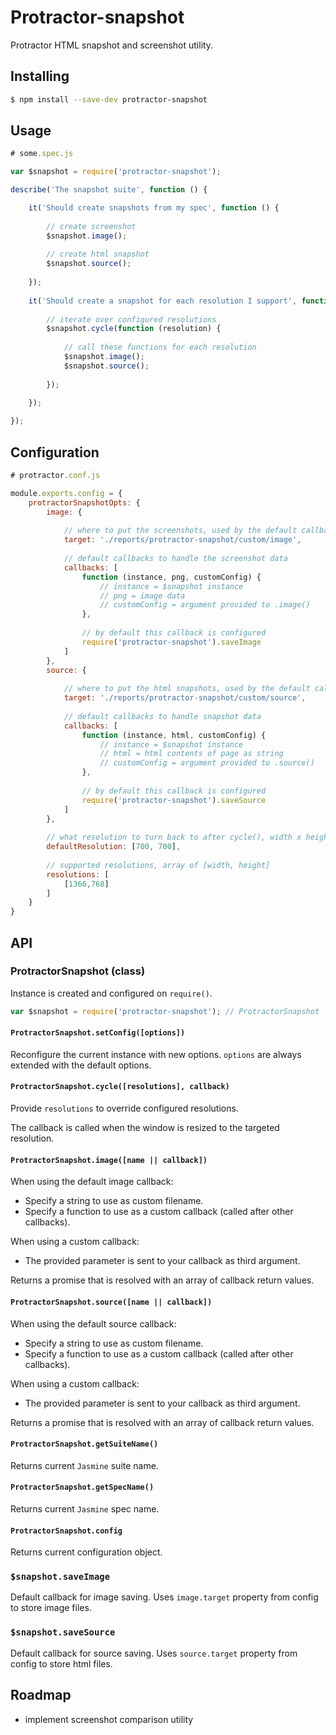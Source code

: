 # Protractor-snapshot

Protractor HTML snapshot and screenshot utility.

## Installing

```bash
$ npm install --save-dev protractor-snapshot
```

## Usage

```javascript
# some.spec.js

var $snapshot = require('protractor-snapshot');

describe('The snapshot suite', function () {

	it('Should create snapshots from my spec', function () {
		
		// create screenshot
		$snapshot.image();
		
		// create html snapshot
		$snapshot.source();
		
	});
	
	it('Should create a snapshot for each resolution I support', function () {
	
		// iterate over configured resolutions
		$snapshot.cycle(function (resolution) {
		
			// call these functions for each resolution
			$snapshot.image();
			$snapshot.source();
		
		});
	
	});

});

```

## Configuration

```javascript
# protractor.conf.js

module.exports.config = {
	protractorSnapshotOpts: {
        image: {
        
        	// where to put the screenshots, used by the default callback
            target: './reports/protractor-snapshot/custom/image',
            
            // default callbacks to handle the screenshot data
            callbacks: [
                function (instance, png, customConfig) {
                    // instance = $snapshot instance
                    // png = image data
                    // customConfig = argument provided to .image()
                },
                
                // by default this callback is configured 
                require('protractor-snapshot').saveImage
            ]
        },
        source: {
        
        	// where to put the html snapshots, used by the default callback
            target: './reports/protractor-snapshot/custom/source',
            
            // default callbacks to handle snapshot data
            callbacks: [
                function (instance, html, customConfig) {
                    // instance = $snapshot instance
                    // html = html contents of page as string
                    // customConfig = argument provided to .source()
                },
                
                // by default this callback is configured
                require('protractor-snapshot').saveSource
            ]
        },
        
        // what resolution to turn back to after cycle(), width x height
        defaultResolution: [700, 700],
        
        // supported resolutions, array of [width, height]
        resolutions: [
            [1366,768]
        ]
    }
}
```

## API
### ProtractorSnapshot (class)

Instance is created and configured on `require()`.

```javascript
var $snapshot = require('protractor-snapshot'); // ProtractorSnapshot
```

#### `ProtractorSnapshot.setConfig([options])`

Reconfigure the current instance with new options. `options` are always extended with the default options.

#### `ProtractorSnapshot.cycle([resolutions], callback)`

Provide `resolutions` to override configured resolutions. 

The callback is called when the window is resized to the targeted resolution. 

#### `ProtractorSnapshot.image([name || callback])`

When using the default image callback:

- Specify a string to use as custom filename.
- Specify a function to use as a custom callback (called after other callbacks).

When using a custom callback:

- The provided parameter is sent to your callback as third argument.

Returns a promise that is resolved with an array of callback return values.

#### `ProtractorSnapshot.source([name || callback])`

When using the default source callback:

- Specify a string to use as custom filename.
- Specify a function to use as a custom callback (called after other callbacks).

When using a custom callback:

- The provided parameter is sent to your callback as third argument.

Returns a promise that is resolved with an array of callback return values.

#### `ProtractorSnapshot.getSuiteName()`

Returns current `Jasmine` suite name.

#### `ProtractorSnapshot.getSpecName()`

Returns current `Jasmine` spec name.

#### `ProtractorSnapshot.config`

Returns current configuration object.

### `$snapshot.saveImage`

Default callback for image saving. Uses `image.target` property from config to store image files.

### `$snapshot.saveSource`

Default callback for source saving. Uses `source.target` property from config to store html files. 

## Roadmap

- implement screenshot comparison utility
